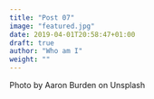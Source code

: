 ```yaml
---
title: "Post 07"
image: "featured.jpg"
date: 2019-04-01T20:58:47+01:00
draft: true
author: "Who am I"
weight: ""
---
```


Photo by Aaron Burden on Unsplash

